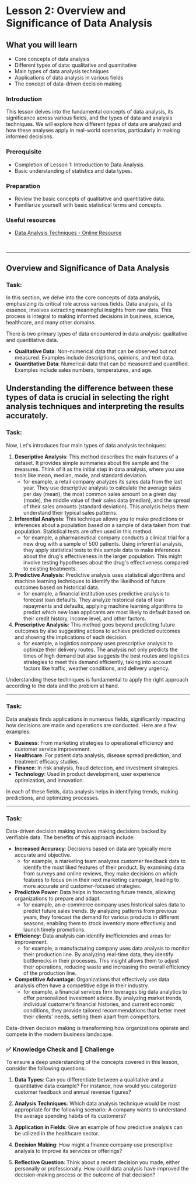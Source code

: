 # Lesson 2: Overview and Significance of Data Analysis

## What you will learn

- Core concepts of data analysis
- Different types of data: qualitative and quantitative
- Main types of data analysis techniques
- Applications of data analysis in various fields
- The concept of data-driven decision making

### Introduction

This lesson delves into the fundamental concepts of data analysis, its significance across various fields, and the types of data and analysis techniques. We will explore how different types of data are analyzed and how these analyses apply in real-world scenarios, particularly in making informed decisions.

### Prerequisite

* Completion of Lesson 1: Introduction to Data Analysis.
* Basic understanding of statistics and data types.

### Preparation

* Review the basic concepts of qualitative and quantitative data.
* Familiarize yourself with basic statistical terms and concepts.

### Useful resources

* [Data Analysis Techniques - Online Resource](https://www.example.com/data-analysis-techniques)

<br>

---

## Overview and Significance of Data Analysis

### Task:

In this section, we delve into the core concepts of data analysis, emphasizing its critical role across various fields. Data analysis, at its essence, involves extracting meaningful insights from raw data. This process is integral to making informed decisions in business, science, healthcare, and many other domains.

There is two primary types of data encountered in data analysis: qualitative and quantitative data.

- **Qualitative Data**: Non-numerical data that can be observed but not measured. Examples include descriptions, opinions, and text data.
- **Quantitative Data**: Numerical data that can be measured and quantified. Examples include sales numbers, temperatures, and age.

Understanding the difference between these types of data is crucial in selecting the right analysis techniques and interpreting the results accurately.
---

### Task:
Now, Let's introduces four main types of data analysis techniques:

1. **Descriptive Analysis**: This method describes the main features of a dataset. It provides simple summaries about the sample and the measures. Think of it as the initial step in data analysis, where you use tools like mean, median, mode, and standard deviation.
   - for example, a retail company analyzes its sales data from the last year. They use descriptive analysis to calculate the average sales per day (mean), the most common sales amount on a given day (mode), the middle value of their sales data (median), and the spread of their sales amounts (standard deviation). This analysis helps them understand their typical sales patterns.
2. **Inferential Analysis**: This technique allows you to make predictions or inferences about a population based on a sample of data taken from that population. Statistical tests are often used in this method.
    - for example, a pharmaceutical company conducts a clinical trial for a new drug with a sample of 500 patients. Using inferential analysis, they apply statistical tests to this sample data to make inferences about the drug's effectiveness in the larger population. This might involve testing hypotheses about the drug's effectiveness compared to existing treatments.
3. **Predictive Analysis**: Predictive analysis uses statistical algorithms and machine learning techniques to identify the likelihood of future outcomes based on historical data.
   - for example, a financial institution uses predictive analysis to forecast loan defaults. They analyze historical data of loan repayments and defaults, applying machine learning algorithms to predict which new loan applicants are most likely to default based on their credit history, income level, and other factors.
4. **Prescriptive Analysis**: This method goes beyond predicting future outcomes by also suggesting actions to achieve predicted outcomes and showing the implications of each decision.
   - for example, a logistics company uses prescriptive analysis to optimize their delivery routes. The analysis not only predicts the times of high demand but also suggests the best routes and logistics strategies to meet this demand efficiently, taking into account factors like traffic, weather conditions, and delivery urgency.

Understanding these techniques is fundamental to apply the right approach according to the data and the problem at hand.

---
### Task:
Data analysis finds applications in numerous fields, significantly impacting how decisions are made and operations are conducted. Here are a few examples:

- **Business**: From marketing strategies to operational efficiency and customer service improvement.
- **Healthcare**: For patient data analysis, disease spread prediction, and treatment efficacy studies.
- **Finance**: In risk analysis, fraud detection, and investment strategies.
- **Technology**: Used in product development, user experience optimization, and innovation.

In each of these fields, data analysis helps in identifying trends, making predictions, and optimizing processes.

---
### Task:
Data-driven decision making involves making decisions backed by verifiable data. The benefits of this approach include:

- **Increased Accuracy**: Decisions based on data are typically more accurate and objective.
  - for example, a marketing team analyzes customer feedback data to identify the most liked features of their product. By examining data from surveys and online reviews, they make decisions on which features to focus on in their next marketing campaign, leading to more accurate and customer-focused strategies.
- **Predictive Power**: Data helps in forecasting future trends, allowing organizations to prepare and adapt.
  - for example, an e-commerce company uses historical sales data to predict future sales trends. By analyzing patterns from previous years, they forecast the demand for various products in different seasons, enabling them to stock inventory more effectively and launch timely promotions.
- **Efficiency**: Data analysis can identify inefficiencies and areas for improvement.
  - for example, a manufacturing company uses data analysis to monitor their production line. By analyzing real-time data, they identify bottlenecks in their processes. This insight allows them to adjust their operations, reducing waste and increasing the overall efficiency of the production line.
- **Competitive Advantage**: Organizations that effectively use data analysis often have a competitive edge in their industry.
  - for example, a financial services firm leverages big data analytics to offer personalized investment advice. By analyzing market trends, individual customer's financial histories, and current economic conditions, they provide tailored recommendations that better meet their clients' needs, setting them apart from competitors.

Data-driven decision making is transforming how organizations operate and compete in the modern business landscape.


### ✅ Knowledge Check and 🚀 Challenge

To ensure a deep understanding of the concepts covered in this lesson, consider the following questions:

1. **Data Types**: Can you differentiate between a qualitative and a quantitative data example? For instance, how would you categorize customer feedback and annual revenue figures?

2. **Analysis Techniques**: Which data analysis technique would be most appropriate for the following scenario: A company wants to understand the average spending habits of its customers?

3. **Application in Fields**: Give an example of how predictive analysis can be utilized in the healthcare sector.

4. **Decision Making**: How might a finance company use prescriptive analysis to improve its services or offerings?

5. **Reflective Question**: Think about a recent decision you made, either personally or professionally. How could data analysis have improved the decision-making process or the outcome of that decision?





